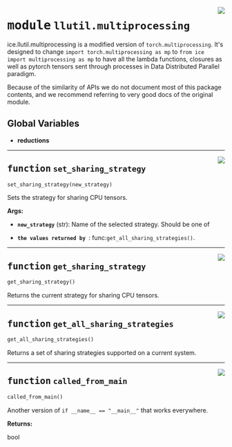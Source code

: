 <!-- markdownlint-disable -->

<a href="https://github.com/tjyuyao/ice-learn/blob/main/ice/llutil/multiprocessing/__init__.py#L0"><img align="right" style="float:right;" src="https://img.shields.io/badge/-source-cccccc?style=flat-square"></a>

# <kbd>module</kbd> `llutil.multiprocessing`
ice.llutil.multiprocessing is a modified version of ``torch.multiprocessing``. It's designed to change
``import torch.multiprocessing as mp`` to ``from ice import multiprocessing as mp`` to have all the lambda functions, 
closures as well as pytorch tensors sent through processes in Data Distributed Parallel paradigm.


Because of the similarity of APIs we do not document most of this package
contents, and we recommend referring to very good docs of the original module.




**Global Variables**
---------------
- **reductions**

---

<a href="https://github.com/tjyuyao/ice-learn/blob/main/ice/llutil/multiprocessing/__init__.py#L48"><img align="right" style="float:right;" src="https://img.shields.io/badge/-source-cccccc?style=flat-square"></a>

## <kbd>function</kbd> `set_sharing_strategy`

```python
set_sharing_strategy(new_strategy)
```

Sets the strategy for sharing CPU tensors.




**Args:**


 - <b>`new_strategy`</b> (str):  Name of the selected strategy. Should be one of

 - <b>`the values returned by `</b>: func:`get_all_sharing_strategies()`.





---

<a href="https://github.com/tjyuyao/ice-learn/blob/main/ice/llutil/multiprocessing/__init__.py#L60"><img align="right" style="float:right;" src="https://img.shields.io/badge/-source-cccccc?style=flat-square"></a>

## <kbd>function</kbd> `get_sharing_strategy`

```python
get_sharing_strategy()
```

Returns the current strategy for sharing CPU tensors.





---

<a href="https://github.com/tjyuyao/ice-learn/blob/main/ice/llutil/multiprocessing/__init__.py#L65"><img align="right" style="float:right;" src="https://img.shields.io/badge/-source-cccccc?style=flat-square"></a>

## <kbd>function</kbd> `get_all_sharing_strategies`

```python
get_all_sharing_strategies()
```

Returns a set of sharing strategies supported on a current system.





---

<a href="https://github.com/tjyuyao/ice-learn/blob/main/ice/llutil/multiprocessing/__init__.py#L74"><img align="right" style="float:right;" src="https://img.shields.io/badge/-source-cccccc?style=flat-square"></a>

## <kbd>function</kbd> `called_from_main`

```python
called_from_main()
```

Another version of ``if __name__ == "__main__"`` that works everywhere.




**Returns:**

 bool





